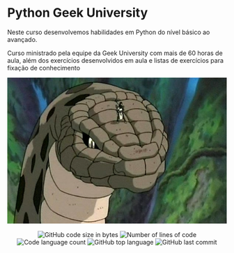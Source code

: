 # Python Geek University

Neste curso desenvolvemos habilidades em Python do nível básico ao avançado.

Curso ministrado pela equipe da Geek University com mais de 60 horas de aula, além dos exercícios
desenvolvidos em aula e listas de exercícios para fixação de conhecimento

<p align="center">
  <img alt="Orochimaru em cima de uma cobra" src="https://github.com/ldsleticia/python_geek_university/blob/main/img/orochimaru.jpg" />
</p>

<p align="center">
	<img alt="GitHub code size in bytes" src="https://github.com/ldsleticia/python_geek_universitycolor=" />
	<img alt="Number of lines of code" src="https://github.com/ldsleticia/python_geek_universitycolor=blue" />
	<img alt="Code language count" src="https://github.com/ldsleticia/python_geek_universitycolor=" />
	<img alt="GitHub top language" src="https://github.com/ldsleticia/python_geek_universitycolor=blue" />
	<img alt="GitHub last commit" src="https://github.com/ldsleticia/python_geek_universitycolor=" />
</p>